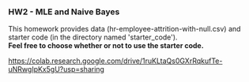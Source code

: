 ### HW2 - MLE and Naive Bayes

This homework provides data (hr-employee-attrition-with-null.csv) and starter code (in the directory named 'starter_code'). <br>**Feel free to choose whether or not to use the starter code.**

https://colab.research.google.com/drive/1ruKLtaQs0GXrRqkufTe-uNRwgIpKx5gU?usp=sharing
